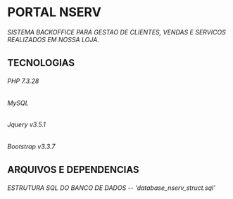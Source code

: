# PORTAL NSERV
###### SISTEMA BACKOFFICE PARA GESTAO DE CLIENTES, VENDAS E SERVICOS REALIZADOS EM NOSSA LOJA.

## TECNOLOGIAS
###### PHP 7.3.28
###### MySQL
###### Jquery v3.5.1
###### Bootstrap v3.3.7

## ARQUIVOS E DEPENDENCIAS
###### ESTRUTURA SQL DO BANCO DE DADOS -- 'database_nserv_struct.sql' 